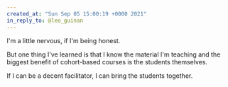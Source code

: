 ```yaml
---
created_at: "Sun Sep 05 15:00:19 +0000 2021"
in_reply_to: @leo_guinan
---
```


I'm a little nervous, if I'm being honest. 

But one thing I've learned is that I know the material I'm teaching and the biggest benefit of cohort-based courses is the students themselves.

If I can be a decent facilitator, I can bring the students together.